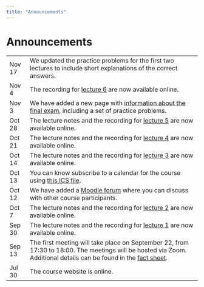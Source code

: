 ```yaml
---
title: "Announcements"
---
```


# Announcements

<table class="announcements-table">
    <tr>
        <td><time datetime="2021-11-17">Nov 17</time></td>
        <td>
            We updated the practice problems for the first two lectures to include short explanations of the correct answers.
        </td>
    </tr>
    <tr>
        <td><time datetime="2021-11-04">Nov 4</time></td>
        <td>
            The recording for <a href="/lectures/lecture-06/">lecture 6</a> are now available online.
        </td>
    </tr>
    <tr>
        <td><time datetime="2021-11-03">Nov 3</time></td>
        <td>
            We have added a new page with <a href="/exam">information about the final exam</a>, including a set of practice problems.
        </td>
    </tr>
    <tr>
        <td><time datetime="2021-10-28">Oct 28</time></td>
        <td>
            The lecture notes and the recording for <a href="/lectures/lecture-05/">lecture 5</a> are now available online.
        </td>
    </tr>
    <tr>
        <td><time datetime="2021-10-21">Oct 21</time></td>
        <td>
            The lecture notes and the recording for <a href="/lectures/lecture-04/">lecture 4</a> are now available online.
        </td>
    </tr>
    <tr>
        <td><time datetime="2021-10-14">Oct 14</time></td>
        <td>
            The lecture notes and the recording for <a href="/lectures/lecture-03/">lecture 3</a> are now available online.
        </td>
    </tr>
    <tr>
        <td><time datetime="2021-10-13">Oct 13</time></td>
        <td>
            You can know subscribe to a calendar for the course using <a href="/lectures/index.ics">this ICS file</a>.
        </td>
    </tr>
    <tr>
        <td><time datetime="2021-10-12">Oct 12</time></td>
        <td>
            We have added a <a href="https://moodle-app2.let.ethz.ch/course/view.php?id=16236">Moodle forum</a> where you can discuss with other course participants.
        </td>
    </tr>
    <tr>
        <td><time datetime="2021-10-07">Oct 7</time></td>
        <td>
            The lecture notes and the recording for <a href="/lectures/lecture-02/">lecture 2</a> are now available online.
        </td>
    </tr>
    <tr>
        <td><time datetime="2021-09-30">Sep 30</time></td>
        <td>
            The lecture notes and the recording for <a href="/lectures/lecture-01/">lecture 1</a> are now available online.
        </td>
    </tr>
    <tr>
        <td><time datetime="2021-09-13">Sep 13</time></td>
        <td>
            The first meeting will take place on September 22, from 17:30 to 18:00.
            The meetings will be hosted via Zoom. 
            Additional details can be found in the <a href="/factsheet.pdf">fact sheet</a>.
        </td>
    </tr>
    <tr>
        <td><time datetime="2021-07-30">Jul 30</time></td>
        <td>The course website is online.</td>
    </tr>
</table>
